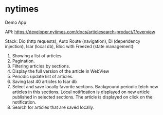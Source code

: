 # nytimes

Demo App

API: https://developer.nytimes.com/docs/articlesearch-product/1/overview

Stack: 
Dio (http requests),
Auto Route (navigation),
Di (dependency injection),
Isar (local db),
Bloc with Freezed (state management)


1. Showing a list of articles.
2. Pagination.
3. Filtering articles by sections.
4. Display the full version of the article in WebView
5. Periodic update list of articles.
6. Saving last 40 articles to Isar db
7. Select and save locally favorite sections. Background periodic fetch new articles in this sections.
  Local notification is displayed on new article published in selected sections. The article is displayed 
  on click on the notification.
8. Search for articles that are saved locally.

